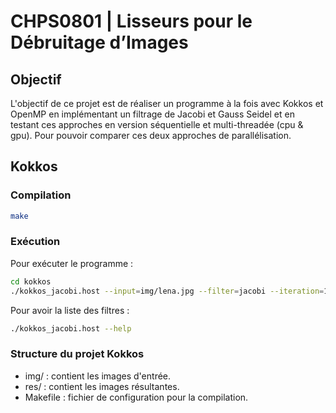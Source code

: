 # CHPS0801 | Lisseurs pour le Débruitage d’Images

## Objectif
L'objectif de ce projet est de réaliser un programme à la fois avec Kokkos et OpenMP en implémentant un filtrage de Jacobi et Gauss Seidel et en testant ces approches en version séquentielle et multi-threadée (cpu & gpu). Pour pouvoir comparer ces deux approches de parallélisation.

## Kokkos
### Compilation
```bash
make
```

### Exécution
Pour exécuter le programme :
```bash
cd kokkos
./kokkos_jacobi.host --input=img/lena.jpg --filter=jacobi --iteration=100 --cpu=8
```
Pour avoir la liste des filtres :
```bash
./kokkos_jacobi.host --help
```

### Structure du projet Kokkos
- img/ : contient les images d'entrée.
- res/ : contient les images résultantes.
- Makefile : fichier de configuration pour la compilation.


